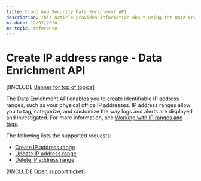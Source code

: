 ```yaml
---
title: Cloud App Security Data Enrichment API
description: This article provides information about using the Data Enrichment API.
ms.date: 12/07/2020
ms.topic: reference
---
```

# Create IP address range - Data Enrichment API

[!INCLUDE [Banner for top of topics](includes/banner.md)]

The Data Enrichment API enables you to create identifiable IP address ranges, such as your physical office IP addresses. IP address ranges allow you to tag, categorize, and customize the way logs and alerts are displayed and investigated. For more information, see [Working with IP ranges and tags](ip-tags.md).

The following lists the supported requests:

- [Create IP address range](api-data-enrichment-create.md)
- [Update IP address range](api-data-enrichment-update.md)
- [Delete IP address range](api-data-enrichment-delete.md)

[!INCLUDE [Open support ticket](includes/support.md)]

